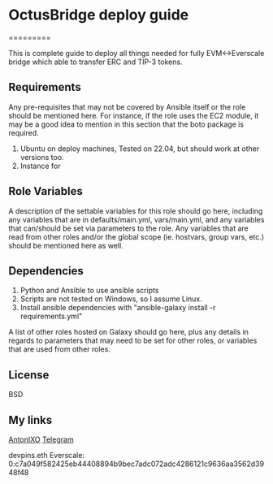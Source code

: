 # OctusBridge deploy guide
=========

This is complete guide to deploy all things needed for fully EVM<->Everscale bridge which able to transfer ERC and TIP-3 tokens.

Requirements
------------

Any pre-requisites that may not be covered by Ansible itself or the role should be mentioned here. For instance, if the role uses the EC2 module, it may be a good idea to mention in this section that the boto package is required.

1. Ubuntu on deploy machines, Tested on 22.04, but should work at other versions too.
2. Instance for

Role Variables
--------------

A description of the settable variables for this role should go here, including any variables that are in defaults/main.yml, vars/main.yml, and any variables that can/should be set via parameters to the role. Any variables that are read from other roles and/or the global scope (ie. hostvars, group vars, etc.) should be mentioned here as well.

Dependencies
------------

1. Python and Ansible to use ansible scripts
2. Scripts are not tested on Windows, so I assume Linux.
3. Install ansible dependencies with "ansible-galaxy install -r requirements.yml"

A list of other roles hosted on Galaxy should go here, plus any details in regards to parameters that may need to be set for other roles, or variables that are used from other roles.


License
-------

BSD

My links
------------------

[AntonIXO](https://github.com/AntonIXO)
[Telegram](https://t.me/antonlx)

devpins.eth
Everscale: 0:c7a049f582425eb44408894b9bec7adc072adc4286121c9636aa3562d3948f48
